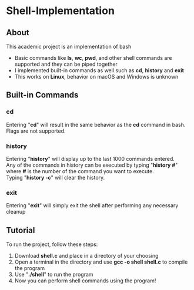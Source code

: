 # Shell-Implementation
## About
This academic project is an implementation of bash
 * Basic commands like **ls**, **wc**, **pwd**, and other shell commands are supported and they can be piped together
 * I implemented built-in commands as well such as **cd**, **history** and **exit**
 * This works on **Linux**, behavior on macOS and Windows is unknown
## Built-in Commands
### cd
Entering "**cd**" will result in the same behavior as the **cd** command in bash.  
Flags are not supported.
### history
Entering "**history**" will display up to the last 1000 commands entered.  
Any of the commands in history can be executed by typing "**history #**" where **#** is the number of the command you want to execute.  
Typing "**history -c**" will clear the history.
### exit
Entering "**exit**" will simply exit the shell after performing any necessary cleanup
## Tutorial
To run the project, follow these steps:
1. Download **shell.c** and place in a directory of your choosing
2. Open a terminal in the directory and use **gcc -o shell shell.c** to compile the program
3. Use "**./shell**" to run the program
4. Now you can perform shell commands using the program!
